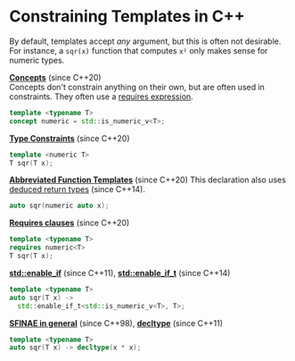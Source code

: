 # Constraining Templates in C++

By default, templates accept *any* argument, but this is often not desirable.
For instance, a `sqr(x)` function that computes `x²` only makes sense for numeric types.

**[Concepts](https://en.cppreference.com/w/cpp/language/constraints#Concepts)** (since C++20)  
Concepts don't constrain anything on their own, but are often used in constraints.
They often use a [requires expression](https://en.cppreference.com/w/cpp/language/constraints#Requires_expressions).
```cpp
template <typename T>
concept numeric = std::is_numeric_v<T>;
```

**[Type Constraints](https://en.cppreference.com/w/cpp/language/constraints#Constraints)** (since C++20)
```cpp
template <numeric T>
T sqr(T x);
```

**[Abbreviated Function Templates](https://en.cppreference.com/w/cpp/language/function_template#Abbreviated_function_template)** (since C++20)
This declaration also uses [deduced return types](https://en.cppreference.com/w/cpp/language/auto) (since C++14).
```cpp
auto sqr(numeric auto x);
```

**[Requires clauses](https://en.cppreference.com/w/cpp/language/constraints#Requires_clauses)** (since C++20)
```cpp
template <typename T>
requires numeric<T>
T sqr(T x);
```

**[std::enable_if](https://en.cppreference.com/w/cpp/types/enable_if)** (since C++11),
**[std::enable_if_t](https://en.cppreference.com/w/cpp/types/enable_if#Helper_types)** (since C++14)
```cpp
template <typename T>
auto sqr(T x) ->
  std::enable_if_t<std::is_numeric_v<T>, T>;
```

**[SFINAE in general](https://en.cppreference.com/w/cpp/language/sfinae)** (since C++98),
**[decltype](https://en.cppreference.com/w/cpp/language/decltype)** (since C++11)
```cpp
template <typename T>
auto sqr(T x) -> decltype(x * x);
```